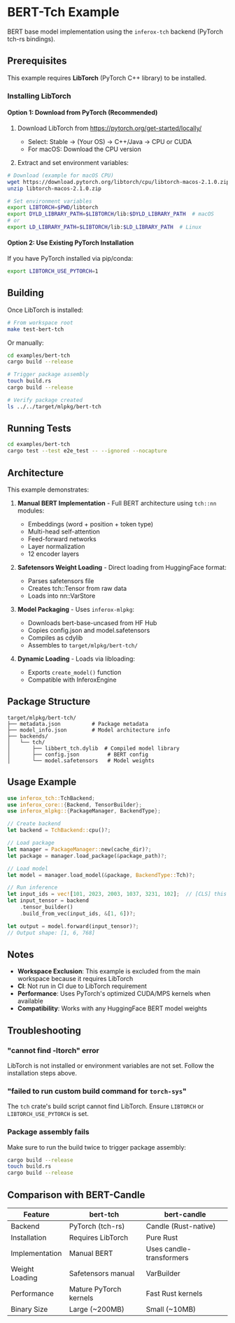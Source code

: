# BERT-Tch Example

BERT base model implementation using the `inferox-tch` backend (PyTorch tch-rs bindings).

## Prerequisites

This example requires **LibTorch** (PyTorch C++ library) to be installed.

### Installing LibTorch

#### Option 1: Download from PyTorch (Recommended)

1. Download LibTorch from https://pytorch.org/get-started/locally/
   - Select: Stable → (Your OS) → C++/Java → CPU or CUDA
   - For macOS: Download the CPU version

2. Extract and set environment variables:

```bash
# Download (example for macOS CPU)
wget https://download.pytorch.org/libtorch/cpu/libtorch-macos-2.1.0.zip
unzip libtorch-macos-2.1.0.zip

# Set environment variables
export LIBTORCH=$PWD/libtorch
export DYLD_LIBRARY_PATH=$LIBTORCH/lib:$DYLD_LIBRARY_PATH  # macOS
# or
export LD_LIBRARY_PATH=$LIBTORCH/lib:$LD_LIBRARY_PATH  # Linux
```

#### Option 2: Use Existing PyTorch Installation

If you have PyTorch installed via pip/conda:

```bash
export LIBTORCH_USE_PYTORCH=1
```

## Building

Once LibTorch is installed:

```bash
# From workspace root
make test-bert-tch
```

Or manually:

```bash
cd examples/bert-tch
cargo build --release

# Trigger package assembly
touch build.rs
cargo build --release

# Verify package created
ls ../../target/mlpkg/bert-tch
```

## Running Tests

```bash
cd examples/bert-tch
cargo test --test e2e_test -- --ignored --nocapture
```

## Architecture

This example demonstrates:

1. **Manual BERT Implementation** - Full BERT architecture using `tch::nn` modules:
   - Embeddings (word + position + token type)
   - Multi-head self-attention
   - Feed-forward networks
   - Layer normalization
   - 12 encoder layers

2. **Safetensors Weight Loading** - Direct loading from HuggingFace format:
   - Parses safetensors file
   - Creates tch::Tensor from raw data
   - Loads into nn::VarStore

3. **Model Packaging** - Uses `inferox-mlpkg`:
   - Downloads bert-base-uncased from HF Hub
   - Copies config.json and model.safetensors
   - Compiles as cdylib
   - Assembles to `target/mlpkg/bert-tch/`

4. **Dynamic Loading** - Loads via libloading:
   - Exports `create_model()` function
   - Compatible with InferoxEngine

## Package Structure

```
target/mlpkg/bert-tch/
├── metadata.json          # Package metadata
├── model_info.json        # Model architecture info
├── backends/
│   └── tch/
│       ├── libbert_tch.dylib  # Compiled model library
│       ├── config.json         # BERT config
│       └── model.safetensors   # Model weights
```

## Usage Example

```rust
use inferox_tch::TchBackend;
use inferox_core::{Backend, TensorBuilder};
use inferox_mlpkg::{PackageManager, BackendType};

// Create backend
let backend = TchBackend::cpu()?;

// Load package
let manager = PackageManager::new(cache_dir)?;
let package = manager.load_package(&package_path)?;

// Load model
let model = manager.load_model(&package, BackendType::Tch)?;

// Run inference
let input_ids = vec![101, 2023, 2003, 1037, 3231, 102];  // [CLS] this is a test [SEP]
let input_tensor = backend
    .tensor_builder()
    .build_from_vec(input_ids, &[1, 6])?;

let output = model.forward(input_tensor)?;
// Output shape: [1, 6, 768]
```

## Notes

- **Workspace Exclusion**: This example is excluded from the main workspace because it requires LibTorch
- **CI**: Not run in CI due to LibTorch requirement
- **Performance**: Uses PyTorch's optimized CUDA/MPS kernels when available
- **Compatibility**: Works with any HuggingFace BERT model weights

## Troubleshooting

### "cannot find -ltorch" error

LibTorch is not installed or environment variables are not set. Follow the installation steps above.

### "failed to run custom build command for `torch-sys`"

The `tch` crate's build script cannot find LibTorch. Ensure `LIBTORCH` or `LIBTORCH_USE_PYTORCH` is set.

### Package assembly fails

Make sure to run the build twice to trigger package assembly:
```bash
cargo build --release
touch build.rs
cargo build --release
```

## Comparison with BERT-Candle

| Feature | bert-tch | bert-candle |
|---------|----------|-------------|
| Backend | PyTorch (tch-rs) | Candle (Rust-native) |
| Installation | Requires LibTorch | Pure Rust |
| Implementation | Manual BERT | Uses candle-transformers |
| Weight Loading | Safetensors manual | VarBuilder |
| Performance | Mature PyTorch kernels | Fast Rust kernels |
| Binary Size | Large (~200MB) | Small (~10MB) |
